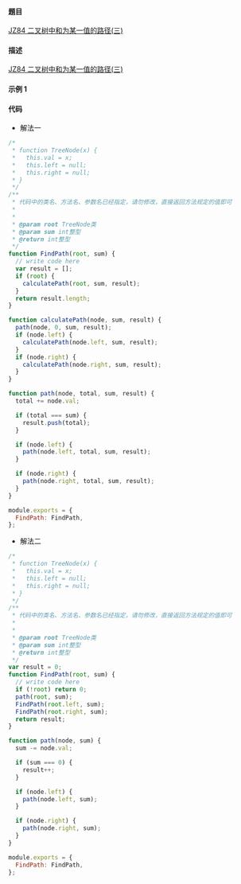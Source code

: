 #### 題目

[JZ84 二叉树中和为某一值的路径(三)](https://www.nowcoder.com/practice/965fef32cae14a17a8e86c76ffe3131f?tpId=13&tqId=2277604&ru=/practice/e0cc33a83afe4530bcec46eba3325116&qru=/ta/coding-interviews/question-ranking)

#### 描述

[JZ84 二叉树中和为某一值的路径(三)](https://www.nowcoder.com/practice/965fef32cae14a17a8e86c76ffe3131f?tpId=13&tqId=2277604&ru=/practice/e0cc33a83afe4530bcec46eba3325116&qru=/ta/coding-interviews/question-ranking)

#### 示例 1

#### 代码

- 解法一

```js
/*
 * function TreeNode(x) {
 *   this.val = x;
 *   this.left = null;
 *   this.right = null;
 * }
 */
/**
 * 代码中的类名、方法名、参数名已经指定，请勿修改，直接返回方法规定的值即可
 *
 *
 * @param root TreeNode类
 * @param sum int整型
 * @return int整型
 */
function FindPath(root, sum) {
  // write code here
  var result = [];
  if (root) {
    calculatePath(root, sum, result);
  }
  return result.length;
}

function calculatePath(node, sum, result) {
  path(node, 0, sum, result);
  if (node.left) {
    calculatePath(node.left, sum, result);
  }
  if (node.right) {
    calculatePath(node.right, sum, result);
  }
}

function path(node, total, sum, result) {
  total += node.val;

  if (total === sum) {
    result.push(total);
  }

  if (node.left) {
    path(node.left, total, sum, result);
  }

  if (node.right) {
    path(node.right, total, sum, result);
  }
}

module.exports = {
  FindPath: FindPath,
};
```

- 解法二

```js
/*
 * function TreeNode(x) {
 *   this.val = x;
 *   this.left = null;
 *   this.right = null;
 * }
 */
/**
 * 代码中的类名、方法名、参数名已经指定，请勿修改，直接返回方法规定的值即可
 *
 *
 * @param root TreeNode类
 * @param sum int整型
 * @return int整型
 */
var result = 0;
function FindPath(root, sum) {
  // write code here
  if (!root) return 0;
  path(root, sum);
  FindPath(root.left, sum);
  FindPath(root.right, sum);
  return result;
}

function path(node, sum) {
  sum -= node.val;

  if (sum === 0) {
    result++;
  }

  if (node.left) {
    path(node.left, sum);
  }

  if (node.right) {
    path(node.right, sum);
  }
}

module.exports = {
  FindPath: FindPath,
};
```
